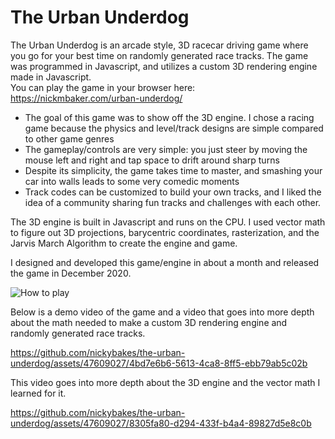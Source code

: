 # The Urban Underdog

The Urban Underdog is an arcade style, 3D racecar driving game where you go for your best time on randomly generated race tracks. The game was programmed in Javascript, and utilizes a custom 3D rendering engine made in Javascript. \
You can play the game in your browser here: https://nickmbaker.com/urban-underdog/

- The goal of this game was to show off the 3D engine. I chose a racing game because the physics and level/track designs are simple compared to other game genres
- The gameplay/controls are very simple: you just steer by moving the mouse left and right and tap space to drift around sharp turns
- Despite its simplicity, the game takes time to master, and smashing your car into walls leads to some very comedic moments
- Track codes can be customized to build your own tracks, and I liked the idea of a community sharing fun tracks and challenges with each other.

The 3D engine is built in Javascript and runs on the CPU. I used vector math to figure out 3D projections, barycentric coordinates, rasterization, and the Jarvis March Algorithm to create the engine and game.

I designed and developed this game/engine in about a month and released the game in December 2020.

![How to play](https://github.com/nickybakes/the-urban-underdog/assets/47609027/94445bd8-5e02-4e0b-bc90-81b8dc8f3c3c)

Below is a demo video of the game and a video that goes into more depth about the math needed to make a custom 3D rendering engine and randomly generated race tracks.

https://github.com/nickybakes/the-urban-underdog/assets/47609027/4bd7e6b6-5613-4ca8-8ff5-ebb79ab5c02b

This video goes into more depth about the 3D engine and the vector math I learned for it.

https://github.com/nickybakes/the-urban-underdog/assets/47609027/8305fa80-d294-433f-b4a4-89827d5e8c0b

